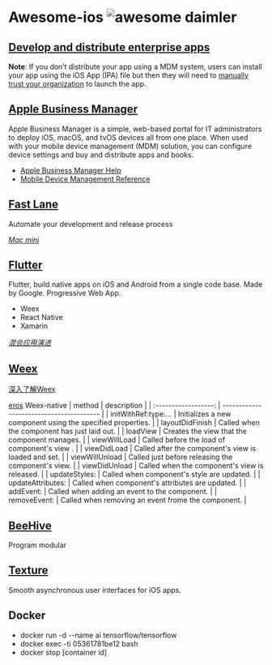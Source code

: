# Awesome-ios ![awesome daimler](https://camo.githubusercontent.com/ae03d607d055407da33fc72f9d4683ebee49f890/68747470733a2f2f6a617977636a6c6f76652e6769746875622e696f2f73622f69636f2f617765736f6d652e737667)

## [Develop and distribute enterprise apps](https://help.apple.com/xcode/mac/current/#/devba5e7054d)
**Note**: If you don’t distribute your app using a MDM system, users can install your app using the iOS App (IPA) file but then they will need to [manually trust your organization](https://help.apple.com/xcode/mac/current/#/dev96a12fb84) to launch the app.
## [Apple Business Manager](https://www.apple.com/business/it/)
Apple Business Manager is a simple, web-based portal for IT administrators to deploy iOS, macOS, and tvOS devices all from one place. When used with your mobile device management (MDM) solution, you can configure device settings and buy and distribute apps and books. 

* [Apple Business Manager Help](https://help.apple.com/businessmanager/)
* [Mobile Device Management Reference](https://help.apple.com/deployment/mdm/)

## [Fast Lane](https://fastlane.tools/)
Automate your development and release process

*[Mac mini](https://www.apple.com/cn/mac-mini/)*

## [Flutter](https://flutter.io/)
Flutter, build native apps on iOS and Android from a single code base. Made by Google. Progressive Web App.
* Weex
* React Native
* Xamarin


*[混会应用演进](https://juejin.im/post/5b189fc9f265da6e326c5104)*

## [Weex](http://weex.apache.org/cn/guide/)
[深入了解Weex](https://juejin.im/post/5b18a03ce51d45069d2263e3)

[eros](https://github.com/bmfe/eros) Weex-native
|        method        | description                              |
| :------------------: | ---------------------------------------- |
| initWithRef:type:... | Initializes a new component using the specified  properties. |
|   layoutDidFinish    | Called when the component has just laid out. |
|       loadView       | Creates the view that the component manages. |
|     viewWillLoad     | Called before the load of component's view . |
|     viewDidLoad      | Called after the component's view is loaded and set. |
|    viewWillUnload    | Called just before releasing the component's view. |
|    viewDidUnload     | Called when the component's view is released. |
|    updateStyles:     | Called when component's style are updated. |
|  updateAttributes:   | Called when component's attributes are updated. |
|      addEvent:       | Called when adding an event to the component. |
|     removeEvent:     | Called when removing an event frome the component. |

## [BeeHive](https://github.com/alibaba/BeeHive/)
Program modular

## [Texture](https://github.com/TextureGroup/Texture)
Smooth asynchronous user interfaces for iOS apps.

## Docker 

* docker run -d --name ai tensorflow/tensorflow
* docker exec -ti 05361781be12 bash
* docker stop [container id]